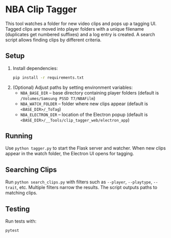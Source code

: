 # NBA Clip Tagger

This tool watches a folder for new video clips and pops up a tagging UI. Tagged clips are moved into player folders with a unique filename (duplicates get numbered suffixes) and a log entry is created. A search script allows finding clips by different criteria.

## Setup

1. Install dependencies:
   ```bash
   pip install -r requirements.txt
   ```
2. (Optional) Adjust paths by setting environment variables:
   - `NBA_BASE_DIR` – base directory containing player folders (default is `/Volumes/Samsung PSSD T7/NBAFilm`)
   - `NBA_WATCH_FOLDER` – folder where new clips appear (default is `<BASE_DIR>/_ToTag`)
   - `NBA_ELECTRON_DIR` – location of the Electron popup (default is `<BASE_DIR>/__Tools/clip_tagger_web/electron_app`)

## Running

Use `python tagger.py` to start the Flask server and watcher. When new clips appear in the watch folder, the Electron UI opens for tagging.

## Searching Clips

Run `python search_clips.py` with filters such as `--player`, `--playtype`, `--trait`, etc. Multiple filters narrow the results. The script outputs paths to matching clips.

## Testing

Run tests with:

```bash
pytest
```
